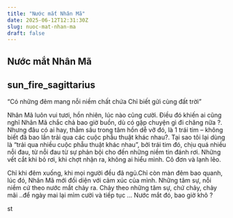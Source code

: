 ```yaml
---
title: "Nước mắt Nhân Mã"
date: 2025-06-12T12:31:30Z
slug: nuoc-mat-nhan-ma
draft: false
---
```


## Nước mắt Nhân Mã

## sun_fire_sagittarius

“Có những đêm mang nỗi niềm chất chứa
Chỉ biết gửi cùng đất trời”

Nhân Mã luôn vui tươi, hồn nhiên, lúc nào cũng cười. Điều đó khiến ai cũng nghĩ Nhân Mã chắc chả bao giờ buồn, dù có gặp chuyện gì đi chăng nữa ?. Nhưng đâu có ai hay, thẳm sâu trong tâm hồn dễ vỡ đó, là 1 trái tim – không biết đã bao lần trải qua các cuộc phẫu thuật khác nhau?.
Tại sao tôi lại dùng là “trải qua nhiều cuộc phẫu thuật khác nhau”, bởi trái tim đó, chịu quá nhiều nỗi đau, từ nỗi đau từ sự phản bội cho đến những niềm tin đánh rơi. Những vết cắt khi bỏ rơi, khi chợt nhận ra, không ai hiểu mình. Cô đơn và lạnh lẽo.

Chỉ khi đêm xuống, khi mọi người đều đã ngủ.Chỉ còn màn đêm bao quanh, lúc đó, Nhân Mã mới đối diện với cảm xúc của mình. Những tâm sự, nỗi niềm cứ theo nước mắt chảy ra. Chảy theo những tâm sự, chứ chảy, chảy mãi ..để ngày mai lại mỉm cười và tiếp tục …
Nước mắt đó, bao giờ khô ?

st
